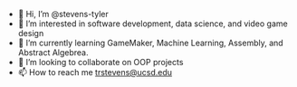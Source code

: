 - 👋 Hi, I’m @stevens-tyler
- 👀 I’m interested in software development, data science, and video game design
- 🌱 I’m currently learning GameMaker, Machine Learning, Assembly, and Abstract Algebrea.
- 💞️ I’m looking to collaborate on OOP projects
- 📫 How to reach me trstevens@ucsd.edu

<!---
stevens-tyler/stevens-tyler is a ✨ special ✨ repository because its `README.md` (this file) appears on your GitHub profile.
You can click the Preview link to take a look at your changes.
--->

